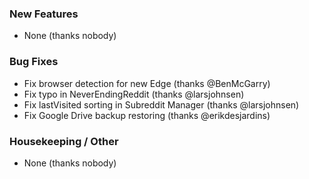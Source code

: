 ### New Features

- None (thanks nobody)

### Bug Fixes

- Fix browser detection for new Edge (thanks @BenMcGarry)
- Fix typo in NeverEndingReddit (thanks @larsjohnsen)
- Fix lastVisited sorting in Subreddit Manager (thanks @larsjohnsen)
- Fix Google Drive backup restoring (thanks @erikdesjardins)

### Housekeeping / Other

- None (thanks nobody)
